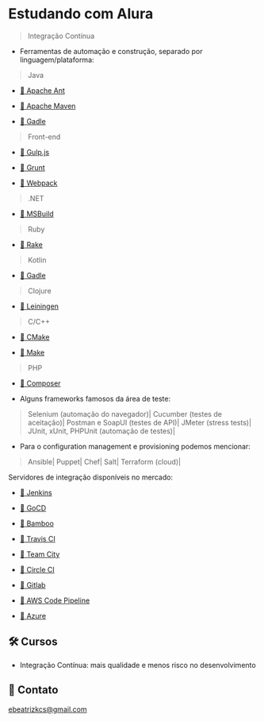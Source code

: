 # Estudando com Alura

> Integração Contínua

- Ferramentas de automação e construção, separado por linguagem/plataforma:

> Java

- [🔗 Apache Ant](https://ant.apache.org/)

- [🔗 Apache Maven](https://maven.apache.org/)

- [🔗 Gadle](https://gradle.org/)

> Front-end

- [🔗 Gulp.js](https://gulpjs.com/)

- [🔗 Grunt](https://gruntjs.com/)

- [🔗 Webpack](https://webpack.js.org/)

> .NET

- [🔗 MSBuild](https://learn.microsoft.com/pt-br/visualstudio/msbuild/msbuild?view=vs-2022)

> Ruby

- [🔗 Rake](https://en.wikipedia.org/wiki/Rake_(software))

> Kotlin

- [🔗 Gadle](https://gradle.org/)

> Clojure

- [🔗 Leiningen](https://leiningen.org/)

> C/C++

- [🔗 CMake](https://cmake.org/)

- [🔗 Make](https://www.make.com/en)

> PHP

- [🔗 Composer](https://getcomposer.org/)

- Alguns frameworks famosos da área de teste:
> Selenium (automação do navegador)|
> Cucumber (testes de aceitação)|
> Postman e SoapUI (testes de API)|
> JMeter (stress tests)|
> JUnit, xUnit, PHPUnit (automação de testes)|


- Para o configuration management e provisioning podemos mencionar:
> Ansible|
> Puppet|
> Chef|
> Salt|
> Terraform (cloud)|

Servidores de integração disponíveis no mercado:

- [🔗 Jenkins](https://jenkins.io/)

- [🔗 GoCD](https://www.gocd.org/)

- [🔗 Bamboo](https://www.atlassian.com/br/software/bamboo)

- [🔗 Travis CI](https://travis-ci.org/)

- [🔗 Team City](https://www.jetbrains.com/teamcity/)

- [🔗 Circle CI](https://circleci.com/)

- [🔗 Gitlab](https://about.gitlab.com/product/continuous-integration/)

- [🔗 AWS Code Pipeline](https://aws.amazon.com/codepipeline/)

- [🔗 Azure](https://azure.microsoft.com/pt-br/services/devops/server/)

## 🛠 Cursos

- Integração Contínua: mais qualidade e menos risco no desenvolvimento

## 💙 Contato

ebeatrizkcs@gmail.com
